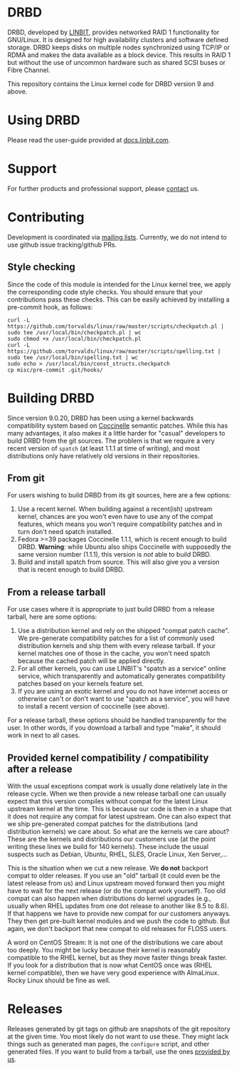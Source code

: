 # DRBD

DRBD, developed by [LINBIT](https://www.linbit.com), provides networked RAID 1 functionality for GNU/Linux.
It is designed for high availability clusters and software defined storage.
DRBD keeps disks on multiple nodes synchronized using TCP/IP or RDMA and makes the data available as a block device.
This results in RAID 1 but without the use of uncommon hardware such as shared SCSI buses or Fibre Channel.

This repository contains the Linux kernel code for DRBD version 9 and above.

# Using DRBD
Please read the user-guide provided at [docs.linbit.com](https://docs.linbit.com).

# Support
For further products and professional support, please
[contact](http://links.linbit.com/support) us.

# Contributing
Development is coordinated via [mailing lists](http://lists.linbit.com). Currently, we do not intend to use
github issue tracking/github PRs.

## Style checking
Since the code of this module is intended for the Linux kernel tree, we apply
the corresponding code style checks. You should ensure that your contributions
pass these checks. This can be easily achieved by installing a pre-commit hook,
as follows:

```
curl -L https://github.com/torvalds/linux/raw/master/scripts/checkpatch.pl | sudo tee /usr/local/bin/checkpatch.pl | wc
sudo chmod +x /usr/local/bin/checkpatch.pl
curl -L https://github.com/torvalds/linux/raw/master/scripts/spelling.txt | sudo tee /usr/local/bin/spelling.txt | wc
sudo echo > /usr/local/bin/const_structs.checkpatch
cp misc/pre-commit .git/hooks/
```

# Building DRBD

Since version 9.0.20, DRBD has been using a kernel backwards compatibility system
based on [Coccinelle](https://github.com/coccinelle/coccinelle) semantic patches.
While this has many advantages, it also makes it a little harder for "casual"
developers to build DRBD from the git sources. The problem is that we require a
very recent version of `spatch` (at least 1.1.1 at time of writing), and most
distributions only have relatively old versions in their repositories.

## From git

For users wishing to build DRBD from its git sources, here are a few options:
1. Use a recent kernel. When building against a recent(ish) upstream kernel,
   chances are you won't even have to use any of the compat features, which
   means you won't require compatibility patches and in turn don't need spatch
   installed.
2. Fedora >=39 packages Coccinelle 1.1.1, which is recent enough to build DRBD. **Warning**: while
   Ubuntu also ships Coccinelle with supposedly the same version number (1.1.1), this version
   is *not* able to build DRBD.
3. Build and install spatch from source. This will also give you a version that
   is recent enough to build DRBD.

## From a release tarball

For use cases where it is appropriate to just build DRBD from a release tarball,
here are some options:
1. Use a distribution kernel and rely on the shipped "compat patch cache". We
   pre-generate compatibility patches for a list of commonly used distribution
   kernels and ship them with every release tarball. If your kernel matches one
   of those in the cache, you won't need spatch because the cached patch will be
   applied directly.
2. For all other kernels, you can use LINBIT's "spatch as a service" online
   service, which transparently and automatically generates compatibility
   patches based on your kernels feature set.
3. If you are using an exotic kernel and you do not have internet access or
   otherwise can't or don't want to use "spatch as a service", you will have to
   install a recent version of coccinelle (see above).

For a release tarball, these options should be handled transparently for the
user. In other words, if you download a tarball and type "make", it should work
in next to all cases.

## Provided kernel compatibility / compatibility after a release

With the usual exceptions compat work is usually done relatively late in the
release cycle. When we then provide a new release tarball one can usually
expect that this version compiles without compat for the latest Linux upstream
kernel at the time. This is because our code is then in a shape that it does not
require any compat for latest upstream. One can also expect that we ship
pre-generated compat patches for the distributions (and distribution kernels)
we care about. So what are the kernels we care about? These are the kernels
and distributions our customers use (at the point writing these lines we build
for 140 kernels). These include the usual suspects such as Debian, Ubuntu,
RHEL, SLES, Oracle Linux, Xen Server,...

This is the situation when we cut a new release. We **do not** backport compat
to older releases. If you use an "old" tarball (it could even be the latest
release from us) and Linux upstream moved forward then you might have to wait
for the next release (or do the compat work yourself). Too old compat can also
happen when distributions do kernel upgrades (e.g., usually when RHEL updates
from one dot release to another like 8.5 to 8.6). If that happens we have to
provide new compat for our customers anyways. They then get pre-built kernel
modules and we push the code to github. But again, we don't backport that new
compat to old releases for FLOSS users.

A word on CentOS Stream: It is not one of the distributions we care about too
deeply. You might be lucky because their kernel is reasonably compatible to
the RHEL kernel, but as they move faster things break faster. If you look for
a distribution that is now what CentOS once was (RHEL kernel compatible), then
we have very good experience with AlmaLinux. Rocky Linux should be fine as well.

# Releases
Releases generated by git tags on github are snapshots of the git repository at the given time. You most
likely do not want to use these. They might lack things such as generated man pages, the `configure` script,
and other generated files. If you want to build from a tarball, use the ones [provided by us](https://www.linbit.com/en/drbd-community/drbd-download/).
